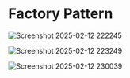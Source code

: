 # Factory Pattern

![Screenshot 2025-02-12 222245](https://github.com/user-attachments/assets/c0893f99-86ef-4ee3-a701-35296c5d0494)

![Screenshot 2025-02-12 223249](https://github.com/user-attachments/assets/a8427120-b268-43ce-82c9-6673a492b781)

![Screenshot 2025-02-12 230039](https://github.com/user-attachments/assets/9e08a31e-a559-4ea6-8793-3f041c8d2ab6)
